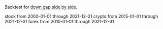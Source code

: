 Backtest for [down gap side by side](https://analyzingalpha.com/down-gap-side-by-side-candlestick-pattern).

stock from 2000-01-01 through 2021-12-31
crypto from 2015-01-01 through 2021-12-31
forex from 2010-01-01 through 2021-12-31